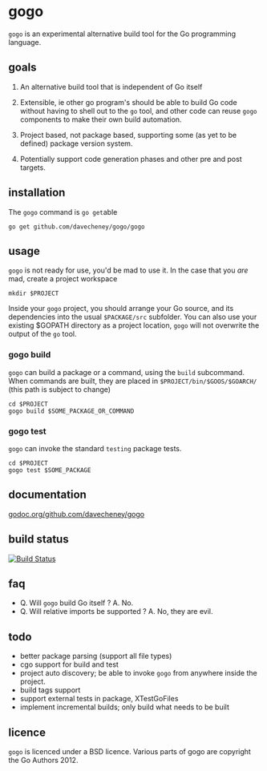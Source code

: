 # gogo


`gogo` is an experimental alternative build tool for the Go programming language.

## goals

 1. An alternative build tool that is independent of Go itself

 2. Extensible, ie other go program's should be able to build Go code without having to shell out to the `go` tool, and other code can reuse `gogo` components to make their own build automation.

 3. Project based, not package based, supporting some (as yet to be defined) package version system.

 4. Potentially support code generation phases and other pre and post targets.

## installation

The `gogo` command is `go get`able

    go get github.com/davecheney/gogo/gogo

## usage

`gogo` is not ready for use, you'd be mad to use it. In the case that you _are_ mad, create a project workspace 

    mkdir $PROJECT

Inside your `gogo` project, you should arrange your Go source, and its dependencies into the usual `$PACKAGE/src` subfolder. You can also use your existing $GOPATH directory as a project location, `gogo` will not overwrite the output of the `go` tool.

### gogo build

`gogo` can build a package or a command, using the `build` subcommand. When commands are built, they are placed in `$PROJECT/bin/$GOOS/$GOARCH/` (this path is subject to change)

    cd $PROJECT
    gogo build $SOME_PACKAGE_OR_COMMAND

### gogo test

`gogo` can invoke the standard `testing` package tests. 

    cd $PROJECT
    gogo test $SOME_PACKAGE

## documentation

[godoc.org/github.com/davecheney/gogo](http://godoc.org/github.com/davecheney/gogo)

## build status

[![Build Status](https://drone.io/github.com/davecheney/gogo/status.png)](https://drone.io/github.com/davecheney/gogo/latest)

## faq

 * Q. Will `gogo` build Go itself ? A. No.
 * Q. Will relative imports be supported ? A. No, they are evil.

## todo

 * better package parsing (support all file types)
 * cgo support for build and test
 * project auto discovery; be able to invoke `gogo` from anywhere inside the project.
 * build tags support
 * support external tests in package, XTestGoFiles
 * implement incremental builds; only build what needs to be built

## licence

`gogo` is licenced under a BSD licence. Various parts of gogo are copyright the Go Authors 2012.
